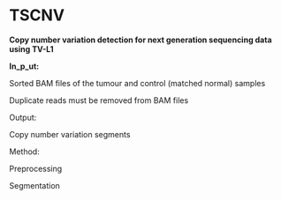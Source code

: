 # TSCNV
**Copy number variation detection for next generation sequencing data using TV-L1**

**In_p_ut:**

Sorted BAM files of the tumour and control (matched normal) samples

Duplicate reads must be removed from BAM files

Output:

Copy number variation segments


Method:

Preprocessing

Segmentation
